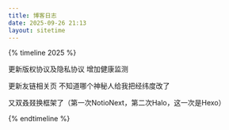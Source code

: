 ```yaml
---
title: 博客日志
date: 2025-09-26 21:13
layout: sitetime
---
```




{% timeline 2025 %}

<!-- timeline 09-30 -->
更新版权协议及隐私协议
增加健康监测
<!-- endtimeline -->

<!-- timeline 09-26 -->
更新友链相关页
不知道哪个神秘人给我把经纬度改了
<!-- endtimeline -->

<!-- timeline 09-21 -->
又双叒叕换框架了（第一次NotioNext，第二次Halo，这一次是Hexo）
<!-- endtimeline -->

{% endtimeline %}